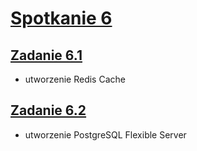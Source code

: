 # [Spotkanie 6](https://github.com/cloudstateu/kurs-iac-terraform/blob/master/Zjazd6/zadania.md)


## [Zadanie 6.1](./zadanie1)

* utworzenie Redis Cache

## [Zadanie 6.2](./zadanie2)

* utworzenie PostgreSQL Flexible Server


